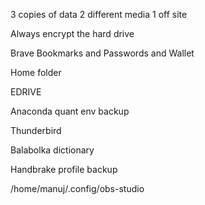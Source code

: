 3 copies of data
2 different media
1 off site

Always encrypt the hard drive

Brave Bookmarks and Passwords and Wallet

Home folder

EDRIVE

Anaconda quant env backup

Thunderbird

Balabolka dictionary

Handbrake profile backup

/home/manuj/.config/obs-studio

